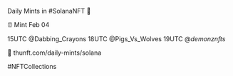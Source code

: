 Daily Mints in #SolanaNFT 🚀

⏰ Mint Feb 04

15UTC @Dabbing_Crayons
18UTC @Pigs_Vs_Wolves
19UTC @_demonznfts_

🔗 thunft.com/daily-mints/solana

#NFTCollections